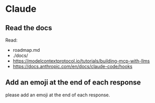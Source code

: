 # Claude

## Read the docs

Read:

- roadmap.md
- ./docs/
- <https://modelcontextprotocol.io/tutorials/building-mcp-with-llms>
- <https://docs.anthropic.com/en/docs/claude-code/hooks>

## Add an emoji at the end of each response

please add an emoji at the end of each response.
